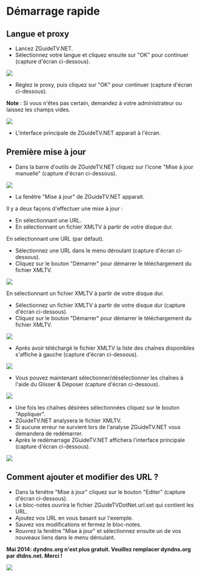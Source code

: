 # Démarrage rapide

## Langue et proxy

- Lancez ZGuideTV.NET.
- Sélectionnez votre langue et cliquez ensuite sur "OK" pour continuer (capture d'écran ci-dessous).

![](https://github.com/neojudgment/ZGuideTVDotNet/blob/master/Screenshots/selectlanguage-fr.gif?raw=true)

- Réglez le proxy, puis cliquez sur "OK" pour continuer (capture d'écran ci-dessous). 

**Note** : Si vous n'êtes pas certain, demandez à votre administrateur ou laissez les champs vides.

![](https://github.com/neojudgment/ZGuideTVDotNet/blob/master/Screenshots/proxy-fr.gif?raw=true)

- L'interface principale de ZGuideTV.NET apparait à l'écran. 

## Première mise à jour

- Dans la barre d'outils de ZGuideTV.NET cliquez sur l'icone "Mise à jour manuelle" (capture d'écran ci-dessous).

![](https://github.com/neojudgment/ZGuideTVDotNet/blob/master/Screenshots/toolsstrip-fr.gif?raw=true)

- La fenêtre "Mise à jour" de ZGuideTV.NET apparait. 

Il y a deux façons d'effectuer une mise à jour :

- En sélectionnant une URL.
- En sélectionnant un fichier XMLTV à partir de votre disque dur. 

En sélectionnant une URL (par défaut).

- Sélectionnez une URL dans le menu déroulant (capture d'écran ci-dessous).
- Cliquez sur le bouton "Démarrer" pour démarrer le téléchargement du fichier XMLTV.

![](https://github.com/neojudgment/ZGuideTVDotNet/blob/master/Screenshots/xmltvurl-fr.gif?raw=true)

En sélectionnant un fichier XMLTV à partir de votre disque dur.

- Sélectionnez un fichier XMLTV à partir de votre disque dur (capture d'écran ci-dessous).
- Cliquez sur le bouton "Démarrer" pour démarrer le téléchargement du fichier XMLTV.

![](https://github.com/neojudgment/ZGuideTVDotNet/blob/master/Screenshots/xmltv-fr.gif?raw=true)

- Après avoir téléchargé le fichier XMLTV la liste des chaînes disponibles s'affiche à gauche (capture d'écran ci-dessous).

![](https://github.com/neojudgment/ZGuideTVDotNet/blob/master/Screenshots/availablechannels-fr.jpg?raw=true)

- Vous pouvez maintenant sélectionner/désélectionner les chaînes à l'aide du Glisser & Déposer (capture d'écran ci-dessous).

![](https://github.com/neojudgment/ZGuideTVDotNet/blob/master/Screenshots/selectedchannels-fr.gif?raw=true)

- Une fois les chaînes désirées sélectionnées cliquez sur le bouton "Appliquer".
- ZGuideTV.NET analysera le fichier XMLTV.
- Si aucune erreur ne survient lors de l'analyse ZGuideTV.NET vous demandera de redémarrer.
- Après le redémarrage ZGuideTV.NET affichera l'interface principale (capture d'écran ci-dessous).

![](https://github.com/neojudgment/ZGuideTVDotNet/blob/master/Screenshots/main-fr.gif?raw=true)

## Comment ajouter et modifier des URL ?

- Dans la fenêtre "Mise à jour" cliquez sur le bouton "Editer" (capture d'écran ci-dessous).
- Le bloc-notes ouvrira le fichier ZGuideTVDotNet.url.set qui contient les URL.
- Ajoutez vos URL en vous basant sur l'exemple.
- Sauvez vos modifications et fermez le bloc-notes.
- Rouvrez la fenêtre "Mise à jour" et sélectionnez ensuite un de vos nouveaux liens dans le menu déroulant. 

**Mai 2014: dyndns.org n'est plus gratuit. Veuillez remplacer dyndns.org par dtdns.net. Merci !**

![](https://github.com/neojudgment/ZGuideTVDotNet/blob/master/Screenshots/xmltvedit-fr.gif?raw=true)
